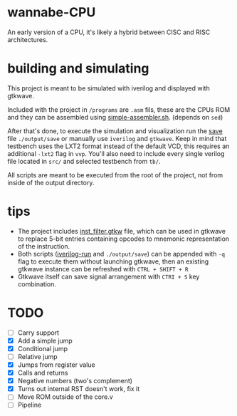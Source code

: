 # wannabe-CPU
 An early version of a CPU, it's likely a hybrid between CISC and RISC architectures.
 
# building and simulating
 This project is meant to be simulated with iverilog and displayed with gtkwave.

 Included with the project in `/programs` are `.asm` fils, these are the CPUs ROM and they can be assembled using [simple-assembler.sh](https://github.com/JustCryen/wannabe-CPU/blob/master/output/simple-assembler.sh). (depends on `sed`)

 After that's done, to execute the simulation and visualization run the [save](https://github.com/JustCryen/wannabe-CPU/blob/master/output/save) file `./output/save` or manually use `iverilog` and `gtkwave`. 
Keep in mind that testbench uses the LXT2 format instead of the default VCD, this requires an additional `-lxt2` flag in `vvp`.  You'll also need to include every single verilog file located in `src/` and selected testbench from `tb/`.

 All scripts are meant to be executed from the root of the project, not from inside of the output directory.

# tips
 - The project includes [inst_filter.gtkw](https://github.com/JustCryen/wannabe-CPU/blob/master/output/inst_filter.gtkw) file, which can be used in gtkwave to replace 5-bit entries containing opcodes to mnemonic representation of the instruction.
 - Both scripts ([iverilog-run](https://github.com/JustCryen/iverilog-run) and `./output/save`) can be appended with `-q` flag to execute them without launching gtkwave, then an existing gtkwave instance can be refreshed with `CTRL + SHIFT + R`
 - Gtkwave itself can save signal arrangement with `CTRI + S` key combination.
 
# TODO
- [ ] Carry support
- [x] Add a simple jump
- [x] Conditional jump
- [ ] Relative jump
- [x] Jumps from register value
- [x] Calls and returns
- [x] Negative numbers (two's complement)
- [x] Turns out internal RST doesn't work, fix it
- [ ] Move ROM outside of the core.v
- [ ] Pipeline

